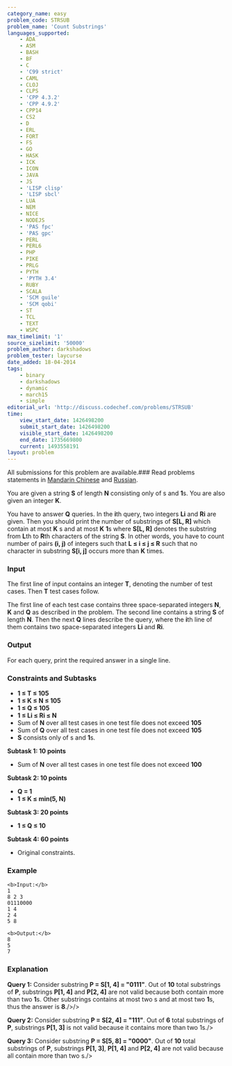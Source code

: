 ```yaml
---
category_name: easy
problem_code: STRSUB
problem_name: 'Count Substrings'
languages_supported:
    - ADA
    - ASM
    - BASH
    - BF
    - C
    - 'C99 strict'
    - CAML
    - CLOJ
    - CLPS
    - 'CPP 4.3.2'
    - 'CPP 4.9.2'
    - CPP14
    - CS2
    - D
    - ERL
    - FORT
    - FS
    - GO
    - HASK
    - ICK
    - ICON
    - JAVA
    - JS
    - 'LISP clisp'
    - 'LISP sbcl'
    - LUA
    - NEM
    - NICE
    - NODEJS
    - 'PAS fpc'
    - 'PAS gpc'
    - PERL
    - PERL6
    - PHP
    - PIKE
    - PRLG
    - PYTH
    - 'PYTH 3.4'
    - RUBY
    - SCALA
    - 'SCM guile'
    - 'SCM qobi'
    - ST
    - TCL
    - TEXT
    - WSPC
max_timelimit: '1'
source_sizelimit: '50000'
problem_author: darkshadows
problem_tester: laycurse
date_added: 18-04-2014
tags:
    - binary
    - darkshadows
    - dynamic
    - march15
    - simple
editorial_url: 'http://discuss.codechef.com/problems/STRSUB'
time:
    view_start_date: 1426498200
    submit_start_date: 1426498200
    visible_start_date: 1426498200
    end_date: 1735669800
    current: 1493558191
layout: problem
---
```

All submissions for this problem are available.###  Read problems statements in [Mandarin Chinese](http://www.codechef.com/download/translated/MARCH15/mandarin/STRSUB.pdf) and [Russian](http://www.codechef.com/download/translated/MARCH15/russian/STRSUB.pdf).

You are given a string **S** of length **N** consisting only of s and **1**s. You are also given an integer **K**.

You have to answer **Q** queries. In the **i**th query, two integers **Li** and **Ri** are given. Then you should print the number of substrings of **S\[L, R\]** which contain at most **K** s and at most **K** **1**s where **S\[L, R\]** denotes the substring from **L**th to **R**th characters of the string **S**. 
In other words, you have to count number of pairs **(i, j)** of integers such that **L ≤ i ≤ j ≤ R** such that no character in substring **S\[i, j\]** occurs more than **K** times.

### Input

The first line of input contains an integer **T**, denoting the number of test cases. Then **T** test cases follow.

The first line of each test case contains three space-separated integers **N**, **K** and **Q** as described in the problem. The second line contains a string **S** of length **N**. Then the next **Q** lines describe the query, where the **i**th line of them contains two space-separated integers **Li** and **Ri**.

### Output

For each query, print the required answer in a single line.

### Constraints and Subtasks

- **1 ≤ T ≤ 105**
- **1 ≤ K ≤ N ≤ 105**
- **1 ≤ Q ≤ 105**
- **1 ≤ Li ≤ Ri ≤ N**
- Sum of **N** over all test cases in one test file does not exceed **105**
- Sum of **Q** over all test cases in one test file does not exceed **105**
- **S** consists only of s and **1**s.

**Subtask 1: 10 points**

- Sum of **N** over all test cases in one test file does not exceed **100**

**Subtask 2: 10 points**

- **Q = 1**
- **1 ≤ K ≤ min(5, N)**

**Subtask 3: 20 points**

- **1 ≤ Q ≤ 10**

**Subtask 4: 60 points**

- Original constraints.

### Example

```
<b>Input:</b>
1
8 2 3
01110000
1 4
2 4
5 8

<b>Output:</b>
8
5
7

```
### Explanation

**Query 1:** Consider substring **P = S\[1, 4\] = "0111"**.
Out of **10** total substrings of **P**, substrings **P\[1, 4\]** and **P\[2, 4\]** are not valid because both contain more than two **1**s.
 Other substrings contains at most two s and at most two **1**s, thus the answer is **8**./>/>

**Query 2:** Consider substring **P = S\[2, 4\] = "111"**.
Out of **6** total substrings of **P**, substrings **P\[1, 3\]** is not valid because it contains more than two 1s./>

**Query 3:** Consider substring **P = S\[5, 8\] = "0000"**.
Out of **10** total substrings of **P**, substrings **P\[1, 3\]**, **P\[1, 4\]** and **P\[2, 4\]** are not valid because all contain more than two s./>